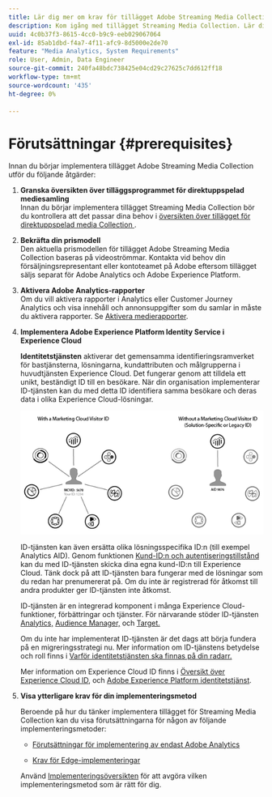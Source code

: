```yaml
---
title: Lär dig mer om krav för tillägget Adobe Streaming Media Collection
description: Kom igång med tillägget Streaming Media Collection. Lär dig vad du behöver för implementering.
uuid: 4c0b37f3-8615-4cc0-b9c9-eeb029067064
exl-id: 85ab1dbd-f4a7-4f11-afc9-8d5000e2de70
feature: "Media Analytics, System Requirements"
role: User, Admin, Data Engineer
source-git-commit: 240fa48bdc738425e04cd29c27625c7dd612ff18
workflow-type: tm+mt
source-wordcount: '435'
ht-degree: 0%

---
```


# Förutsättningar {#prerequisites}

Innan du börjar implementera tillägget Adobe Streaming Media Collection utför du följande åtgärder:

1. **Granska översikten över tilläggsprogrammet för direktuppspelad mediesamling**<br>
Innan du börjar implementera tillägget Streaming Media Collection bör du kontrollera att det passar dina behov i [ översikten över tillägget för direktuppspelad media Collection ](/help/media-overview.md) .

1. **Bekräfta din prismodell**<br>
Den aktuella prismodellen för tillägget Adobe Streaming Media Collection baseras på videoströmmar. Kontakta vid behov din försäljningsrepresentant eller kontoteamet på Adobe eftersom tillägget säljs separat för Adobe Analytics och Adobe Experience Platform.

1. **Aktivera Adobe Analytics-rapporter**<br>
Om du vill aktivera rapporter i Analytics eller Customer Journey Analytics och visa innehåll och annonsuppgifter som du samlar in måste du aktivera rapporter. Se [Aktivera medierapporter](/help/reporting/media-reports-enable.md).

1. **Implementera Adobe Experience Platform Identity Service i Experience Cloud**

   **Identitetstjänsten** aktiverar det gemensamma identifieringsramverket för bastjänsterna, lösningarna, kundattributen och målgrupperna i huvudtjänsten Experience Cloud. Det fungerar genom att tilldela ett unikt, beständigt ID till en besökare. När din organisation implementerar ID-tjänsten kan du med detta ID identifiera samma besökare och deras data i olika Experience Cloud-lösningar.

   ![ID-tjänstgrafik](assets/mc_id_service_graphic.png)

   ID-tjänsten kan även ersätta olika lösningsspecifika ID:n (till exempel Analytics AID). Genom funktionen [Kund-ID:n och autentiseringstillstånd](https://experienceleague.adobe.com/docs/id-service/using/reference/authenticated-state.html) kan du med ID-tjänsten skicka dina egna kund-ID:n till Experience Cloud. Tänk dock på att ID-tjänsten bara fungerar med de lösningar som du redan har prenumererat på. Om du inte är registrerad för åtkomst till andra produkter ger ID-tjänsten inte åtkomst.

   ID-tjänsten är en integrerad komponent i många Experience Cloud-funktioner, förbättringar och tjänster. För närvarande stöder ID-tjänsten [Analytics,](https://www.adobe.com/marketing-cloud/web-analytics.html) [Audience Manager,](https://www.adobe.com/marketing-cloud/data-management-platform.html) och [Target.](https://www.adobe.com/marketing-cloud/testing-targeting.html)

   Om du inte har implementerat ID-tjänsten är det dags att börja fundera på en migreringsstrategi nu. Mer information om ID-tjänstens betydelse och roll finns i [Varför identitetstjänsten ska finnas på din radarr.](https://theblog.adobe.com/why-new-adobe-marketing-cloud-id-service-should-be-on-your-radar/)

   Mer information om Experience Cloud ID finns i [Översikt över Experience Cloud ID,](https://experienceleague.adobe.com/docs/id-service/using/intro/overview.html) och [Adobe Experience Platform identitetstjänst](https://experienceleague.adobe.com/docs/id-service/using/home.html).

1. **Visa ytterligare krav för din implementeringsmetod**

   Beroende på hur du tänker implementera tillägget för Streaming Media Collection kan du visa förutsättningarna för någon av följande implementeringsmetoder:

   * [Förutsättningar för implementering av endast Adobe Analytics](/help/implementation/media-sdk/setup/prerequisites-analytics.md)

   * [Krav för Edge-implementeringar](/help/implementation/edge/prerequisites-edge.md)

   Använd [Implementeringsöversikten](/help/implementation/overview.md) för att avgöra vilken implementeringsmetod som är rätt för dig.
